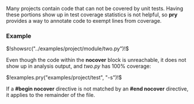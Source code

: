 
Many projects contain code that can not be covered by unit tests. Having these
portions show up in test coverage statistics is not helpful, so __pry__
provides a way to annotate code to exempt lines from coverage. 

### Example

<!--( block | syntax("py") )-->
$!showsrc("../examples/project/module/two.py")!$
<!--(end)-->

Even though the code within the __nocover__ block is unreachable, it does not
show up in analysis output, and _two.py_ has 100% coverage:

$!examples.pry("examples/project/test", "-s")!$

If a <strong>#begin nocover</strong> directive is not matched by an
<strong>#end nocover</strong> directive, it applies to the remainder of the
file. 

